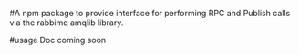 #A npm package to provide interface for performing RPC and Publish calls via the rabbimq amqlib library.

#usage Doc coming soon
